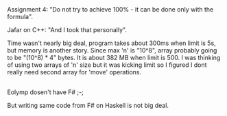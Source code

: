 ##
Assignment 4: "Do not try to achieve 100% - it can be done only with the formula".

Jafar on C++: "And I took that personally".

Time wasn't nearly big deal, program takes about 300ms when limit is 5s, but memory is another story. Since max 'n' is "10^8", array probably going to be "(10^8) * 4" bytes. It is about 382 MB when limit is 500. I was thinking of using two arrays of 'n' size but it was kicking limit so I figured I dont really need second array for 'move' operations.
##
Eolymp dosen't have F# ;-;

But writing same code from F# on Haskell is not big deal.
##

